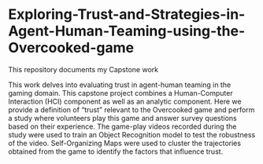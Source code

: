 # Exploring-Trust-and-Strategies-in-Agent-Human-Teaming-using-the-Overcooked-game
This repository documents my Capstone work

This work delves into evaluating trust in agent-human teaming in the gaming domain. 
This capstone project combines a Human-Computer Interaction (HCI) component as well as an analytic component. 
Here we provide a definition of “trust” relevant to the Overcooked game and perform a study where volunteers play this game and answer survey questions based on their experience. 
The game-play videos recorded during the study were used to train an Object Recognition model to test the robustness of the video. 
Self-Organizing Maps were used to cluster the trajectories obtained from the game to identify the factors that influence trust.
